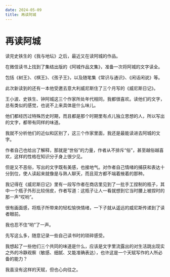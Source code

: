 ```yaml
---
date: 2024-05-09
title: 再读阿城
---
```


# 再读阿城

读完史铁生的《我与地坛》之后，最近又在读阿城的作品。

在微信读书上找到了集结出版的《阿城作品文集》，准备一次将阿城的文字读全。

包括《树王》、《棋王》、《孩子王》，以及随笔集《常识与通识》、《闲话闲说》等。

此次新读到的还有一本他受邀去意大利威尼斯住了三个月写的《威尼斯日记》。

王小波、史铁生、钟阿城这三个作家所处年代相同，我都很喜欢。读他们的文字，总有类似的感觉，也说不上来具体是什么味儿。

他们都经历过特殊历史时期，而且都是那个时期里有点儿独立思想的人，所以写出的文字，都带有同样的味道。

我就不分析他们的近似和区别了，这三个作家里面，我还是最能读进去阿城的文字。

作者自己也给出了解释，那就是“世俗”的力量，作者从不排斥“俗”，甚至越俗越喜欢，这样的性格在知识分子身上很少见。

但是又不恶俗，写出的文字既有美感，也接地气。对作者自己情绪的捕获和表达十分到位，使人读起来就像是与熟人聊天，而且双方都不端着掖着的那种。

我记得在《威尼斯日记》里有一段写作者在商店里见到了一批手工捏制的瓶子，其中一个瓶子外形比较俏皮，作者写道：这瓶子让人一看就想到它当时腰上被捏时的那一声“哎哟”。

很有画面感，将瓶子所带来的轻松愉快情绪，一下子就从遥远的威尼斯传递到了读者眼前。

我也忍不住“哟”了一声。

先写这么多，随意记录一些自己读书时的琐碎感受。

我想起了一些他们三个共同的味道是什么，应该是文字里流露出的对生活跳出现实之外的冷静观察（敏感、细腻、又能准确表达），也许这是一个天赋写作的人所必备的能力？

我虽没有这样的天赋，但也心向往之。